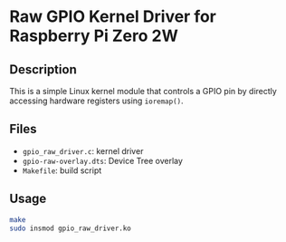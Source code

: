 # Raw GPIO Kernel Driver for Raspberry Pi Zero 2W

## Description
This is a simple Linux kernel module that controls a GPIO pin by directly accessing hardware registers using `ioremap()`.

## Files
- `gpio_raw_driver.c`: kernel driver
- `gpio-raw-overlay.dts`: Device Tree overlay
- `Makefile`: build script

## Usage
```bash
make
sudo insmod gpio_raw_driver.ko
